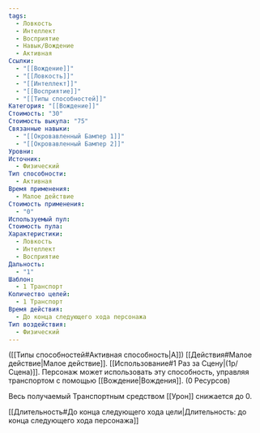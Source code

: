 ```yaml
---
tags:
  - Ловкость
  - Интеллект
  - Восприятие
  - Навык/Вождение
  - Активная
Ссылки:
  - "[[Вождение]]"
  - "[[Ловкость]]"
  - "[[Интеллект]]"
  - "[[Восприятие]]"
  - "[[Типы способностей]]"
Категория: "[[Вождение]]"
Стоимость: "30"
Стоимость выкупа: "75"
Связанные навыки:
  - "[[Окровавленный Бампер 1]]"
  - "[[Окровавленный Бампер 2]]"
Уровни: 
Источник:
  - Физический
Тип способности:
  - Активная
Время применения:
  - Малое действие
Стоимость применения:
  - "0"
Используемый пул: 
Стоимость пула: 
Характеристики:
  - Ловкость
  - Интеллект
  - Восприятие
Дальность:
  - "1"
Шаблон:
  - 1 Транспорт
Количество целей:
  - 1 Транспорт
Время действия:
  - До конца следующего хода персонажа
Тип воздействия:
  - Физический
---
```

([[Типы способностей#Активная способность|А]]) [[Действия#Малое действие|Малое действие]]. [[Использование#1 Раз за Сцену|(1р/Сцена)]]. Персонаж может использовать эту способность, управляя транспортом с помощью [[Вождение|Вождения]]. (0 Ресурсов)

Весь получаемый Транспортным средством [[Урон]] снижается до 0.

[[Длительность#До конца следующего хода цели|Длительность: до конца следующего хода персонажа]]



